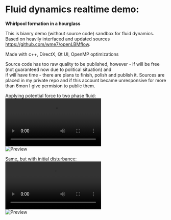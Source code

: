 # Fluid dynamics realtime demo:

**Whirlpool formation in a hourglass**

This is bianry demo (without source code) sandbox for fluid dynamics.  
Based on heavily interfaced and updated sources https://github.com/wme7/openLBMflow.

Made with c++, DirectX, Qt UI, OpenMP optimizations

Source code has too raw quality to be published, however - if will be free (not guaranteed now due to political situation) and  
if will have time - there are plans to finish, polish and publish it. 
Sources are placed in my private repo and if this account became unresponsive for more than 6mon I give permision to public them.

Applying potential force to two phase fluid:  
**![Full dynamics](https://raw.githubusercontent.com/halt9k/interactive-fluid-dynamics/main/desc/Simple.mp4)**  
![Preview](https://github.com/halt9k/interactive-fluid-dynamics/main/desc/Simple.png?raw=true)  

Same, but with initial disturbance:  
**![Full dynamics](https://raw.githubusercontent.com/halt9k/interactive-fluid-dynamics/main/desc/Whirpool.mp4)**  
![Preview](https://github.com/halt9k/interactive-fluid-dynamics/main/desc/Whirpool.png?raw=true)  
